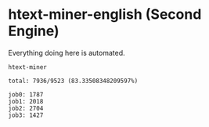 # htext-miner-english (Second Engine)

Everything doing here is automated.

```
htext-miner

total: 7936/9523 (83.33508348209597%)

job0: 1787
job1: 2018
job2: 2704
job3: 1427
```